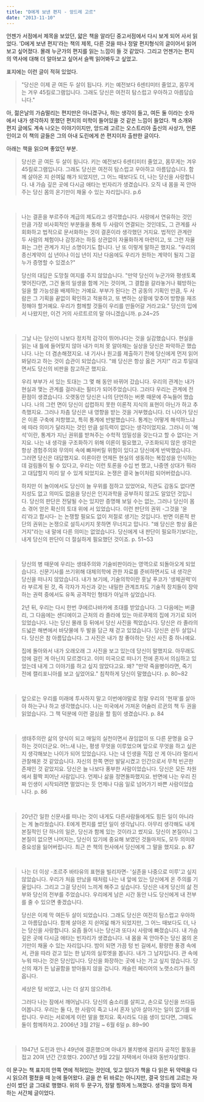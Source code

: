 ```yaml
---
title: "D에게 보낸 편지 - 앙드레 고르"
date: "2013-11-10"
---
```


언젠가 서점에서 제목을 보았던, 얇은 책을 알라딘 중고서점에서 다시 보게 되어 사서 읽었다. 'D에게 보낸 편지'라는 책의 제목, 다른 것을 떠나 정말 편지형식의 글이어서 읽어보고 싶어졌다. 몰래 누군가의 편지를 읽는 느낌이 들 것 같았다. 그리고 언젠가는 편지의 역사에 대해 더 알아보고 싶어서 슬쩍 읽어봐두고 싶었고.

표지에는 이런 글이 적혀 있었다.

> "당신은 이제 곧 여든 두 살이 됩니다. 키는 예전보다 6센티미터 줄었고, 몸무게는 겨우 45킬로그램입니다. 그래도 당신은 여전히 탐스럽고 우아하고 아릅답습니다."

아, 젊은날의 가슴떨리는 편지만은 아니겠구나, 하는 생각이 들고, 여든 둘 이라는 숫자에서 내가 생각하지 못했던 편지의 미학이 들어있을 것 같은 느낌이 들었다. 책 소개와 편지 글에도 계속 나오는 이야기이지만, 앙드레 고르는 오스트리아 출신의 사상가, 언론인이고 이 책의 글들은 그의 아내 도린에게 쓴 편지이자 출판한 글이다.

아래는 책을 읽으며 좋았던 부분.

> 당신은 곧 여든 두 살이 됩니다. 키는 예전보다 6센티미터 줄었고, 몸무게는 겨우 45킬로그램입니다. 그래도 당신은 여전히 탐스럽고 우아하고 아름답습니다. 함께 살아온 지 쉰여덟 해가 되었지만, 그 어느 때보다도 더, 나는 당신을 사랑합니다. 내 가슴 깊은 곳에 다시금 애타는 빈자리가 생겼습니다. 오직 내 몸을 꼭 안아주는 당신 몸의 온기만이 채울 수 있는 자리입니다. p.6

 

> 나는 결혼을 부르주아 계급의 제도라고 생각했습니다. 사랑에서 연유하는 것인 만큼 가장 비사회적인 부분들을 통해 두 사람이 연결되는 것인데도, 그 관계를 사회화하고 법적으로 문서화하는 것이 결혼이라 생각했던 거지요. 법적인 관계란 두 사람의 체험이나 감정과는 하등 상관없이 자율화하게 마련이고, 또 그런 자율화는 그런 관계가 지닌 소명이기도 합니다. 난 또 이렇게 말하곤 했지요. "우리의 종신계약이 십 년이나 이십 년이 지난 다음에도 우리가 원하는 계약이 될지 그걸 누가 증명할 수 있겠소?"
> 
> 당신의 대답은 도망칠 여지를 주지 않았습니다. "만약 당신이 누군가와 평생토록 맺어진다면, 그건 둘의 일생을 함께 거는 것이며, 그 결합을 갈라놓거나 훼방하는 일을 할 가능성을 배제하는 거예요. 부부가 된다는 건 공동의 기획인 만큼, 두 사람은 그 기획을 끝없이 확인하고 적용하고, 또 변하는 상황에 맞추어 방향을 재조정해야 할거예요. 우리가 함께할 것들이 우리를 만들어갈 거라고요." 당신의 입에서 나왔지만, 이건 거의 사르트르의 말 아니겠습니까. p.24~25

 

> 그날 나는 당신이 나보다 정치적 감각이 뛰어나다는 것을 실감했습니다. 현실을 읽는 내 틀에 들어맞지 않아 내가 미처 못 알아채는 실상을 당신은 파악하곤 했습니다. 나는 더 겸손해졌지요. 내 기사나 원고를 제출하기 전에 당신에게 먼저 읽어봐달라고 하는 것이 습관이 되었습니다. "왜 당신은 항상 옳은 거지!" 라고 투덜대면서도 당신의 비판을 참고하곤 했지요.
> 
> 우리 부부가 서 있는 토대는 그 몇 해 동안 바뀌어 갔습니다. 우리의 관계는 내가 현실과 맺는 관계를 걸러내는 필터가 되어주었습니다. 그러다 우리는 관계에 전환점이 생겼습니다. 오랫동안 당신은 나의 단언하는 버릇 때문에 주눅들어 했습니다. 나의 그런 면이 당신이 섭렵하지 못한 이론적 지식의 표현이 아닌가 하고 추측했지요. 그러나 차츰 당신은 내 영향을 받는 것을 거부했습니다. 더 나아가 당신은 이론 구축에 저항했고, 특히 통계에 반발했습니다. 통계는 어떻게 해석하느냐에 따라 의미가 달라지는 것인 만큼 설득력이 없다는 생각이었지요. 그러니 이 '해석'이란, 통계가 지닌 권위를 받쳐주는 수학적 엄밀성을 갖는다고 할 수 없다는 거지요. 나는 내 생각을 구조화하기 위해 이론이 필요했고, 구조화되지 않은 생각은 항상 경험주의와 무의미 속에 빠져버릴 위험이 있다고 당신에게 반박했습니다. 그러면 당신은 대답했지요. 이론이란 언제든 현실의 생동하는 복잡성을 인식하는 데 걸림돌이 될 수 있다고, 우리는 이런 토론을 수십 번 했고, 나중엔 상대가 뭐라고 대답할지 미리 알 수 있게 되었지요. 논쟁은 결국 놀이처럼 되어버렸습니다.
> 
> 하지만 이 놀이에서도 당신이 늘 우위를 점하고 있었어요, 직관도 감동도 없다면 지성도 없고 의미도 없음을 당신은 인지과학을 공부하지 않고도 알았던 것입니다. 당신의 판단은 전달될 수는 있지만 증명해 보일 수는 없는, 그러나 당신이 몸소 겪어 얻은 확신의 토대 위에 서 있었습니다. 이런 판단의 권위 -그것을 '윤리'라고 합시다- 는 논쟁할 필요도 없이 저절로 생기는 것입니다. 반면 이론적 판단의 권위는 논쟁으로 설득시키지 못하면 무너지고 맙니다. "왜 당신은 항상 옳은 거지"라는 내 말에 다른 의미는 없었습니다. 당신에게 내 판단이 필요하기보다는, 내게 당신의 판단이 더 절실하게 필요했던 것이죠. p. 51~53

 

> 당신의 병 때문에 우리는 생태주의와 기술비판이라는 영역으로 되돌아오게 되었습니다. 신문기사를 쓰기위해 대체의학에 관한 자료를 준비하면서도 내 생각은 당신을 떠나지 않았습니다. 내가 보기에, 기술의학이란 훗날 푸코가 '생체권력'이라 부르게 된 것, 즉 각자가 자신과 갖는 내밀한 관계조차도 기술적 장치들이 장악하는 권력 중에서도 유독 공격적인 형태가 아닐까 싶었습니다.
> 
> 2년 뒤, 우리는 다시 한번 쿠에르나바카에 초대를 받았습니다. 그 다음에는 버클리, 그 다음에는 샌디에이고 근처의 라 졸라에 있는 마르쿠제의 집에 가기로 되어있었습니다. 나는 당신 몰래 등 뒤에서 당신 사진을 찍었습니다. 당신은 라 졸라의 드넓은 해변에서 바닷물에 두 발을 담근 채 걷고 있었습니다. 당신은 쉰두 살입니다. 당신은 참 아름답습니다. 그 사진은 내가 참 좋아하는 당신 사진 중 하나예요.
> 
> 집에 돌아와서 내가 오래오래 그 사진을 보고 있는데 당신이 말했지요. 아무래도 암에 걸린 게 아닌지 모르겠다고. 이미 미국으로 떠나기 전에 혼자서 의심하고 있었는데 내게 그 이야기를 하고 싶지 않았다고요. 왜? "만약 죽을병이라면, 죽기 전에 캘리포니아를 보고 싶었어요." 침착하게 당신이 말했습니다. p. 80~82

 

> 앞으로는 우리를 미래에 투사하지 말고 이번에야말로 정말 우리의 '현재'를 살아야 하는구나 하고 생각했습니다. 나는 미국에서 가져온 어슐러 르귄의 책 두 권을 읽었습니다. 그 책 덕분에 이런 결심을 할 힘이 생겼습니다. p. 84

 

> 생태주의란 삶의 양식이 되고 매일의 실천이면서 끊임없이 또 다른 문명을 요구하는 것이더군요. 어느새 나는, 평생 무엇을 이루었으며 앞으로 무엇을 하고 싶은지 생각해보는 나이가 되어 있었습니다. 나는 내 인생을 직접 산 게 아니라 멀리서 관찰해온 것 같았습니다. 자신의 한쪽 면만 발달시켰고 인간으로서 무척 빈곤한 존재인 것 같았지요. 당신은 늘 나보다 풍부한 사람이었습니다. 당신은 모든 차원에서 활짝 피어난 사람입니다. 언제나 삶을 정면돌파했지요. 반면에 나는 우리 진짜 인생이 시작되려면 멀었다는 듯 언제나 다음 일로 넘어가기 바쁜 사람이었습니다. p. 86

 

> 20년간 일한 신문사를 떠나는 것이 내게도 다른사람들에게도 힘든 일이 아니라는 게 놀라웠습니다. E에게 편지를 썼던 일이 생각납니다. 아무리 생각해도 내게 본질적인 단 하나의 일은, 당신과 함께 있는 것이라고 썼지요. 당신이 본질이니 그 본질이 없으면 나머지는, 당신이 있기에 중요해 보였던 것들마저도, 모두 의미와 중요성을 잃어버립니다. 최근 쓴 책의 헌사에서 당신에게 그 말을 했지요. p. 87

 

> 나는 더 이상 -조르주 바타유의 표현을 빌리자면- '실존을 나중으로 미루'고 싶지 않았습니다. 우리가 처음 만났을 때처럼 나는 내 앞에 있는 당신에게 온 주의를 기울입니다. 그리고 그걸 당신이 느끼게 해주고 싶습니다. 당신은 내게 당신의 삶 전부와 당신의 전부를 주었습니다. 우리에게 남은 시간 동안 나도 당신에게 내 전부를 줄 수 있으면 좋겠습니다.
> 
> 당신은 이제 막 여든두 살이 되었습니다. 그래도 당신은 여전히 탐스럽고 우아하고 아름답습니다. 함께 살아온 지 쉰여덟 해가 되었지만, 그 어느 때보다도 더, 나는 당신을 사랑합니다. 요즘 들어 나는 당신과 또다시 사랑에 빠졌습니다. 내 가슴 깊은 곳에 다시금 애타는 빈자리가 생겼습니다. 내 몸을 꼭 안아주는 당신 몸의 온기만이 채울 수 있는 자리입니다. 밤이 되면 가끔 텅 빈 길에서, 황량한 풍경 속에서, 관을 따라 걷고 있는 한 남자의 실루엣을 봅니다. 내가 그 남자입니다. 관 속에 누워 떠나는 것은 당신입니다. 당신을 화장하는 곳에 나는 가고 싶지 않습니다. 당신의 재가 든 납골함을 받아들지 않을 겁니다. 캐슬린 페리어의 노랫소리가 들려옵니다.
> 
> 세상은 텅 비었고, 나는 더 살지 않으려네.
> 
> 그러다 나는 잠에서 깨어납니다. 당신의 숨소리를 살피고, 손으로 당신을 쓰다듬어봅니다. 우리는 둘 다, 한 사람이 죽고 나서 혼자 남아 살아가는 일이 없기를 바랍니다. 우리는 서로에게 이런 말을 했지요. 혹시라도 다음 생이 있다면, 그때도 둘이 함께하자고. 2006년 3월 21일 ~ 6월 6일 p. 89~90

 

> 1947년 도린과 만나 49년에 결혼했으며 아내가 불치병에 걸리자 공적인 활동을 접고 20여 년간 간호했다. 2007년 9월 22일 자택에서 아내와 동반자살했다.

이 문구는 책 표지의 안쪽 면에 적혀있는 것인데, 잊고 있다가 책을 다 읽은 뒤 약력을 다시 읽으려 펼쳤을 때 눈에 들어왔다. 글을 쓴 뒤 바로는 아니지만, 결국 앙드레 고르는 자신이 썼던 글 그대로 행했다. 위의 두 문구가, 정말 찡하게 느껴졌다. 생각을 많이 하게 하는 서간체 글이었다.
